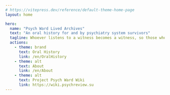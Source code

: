 ```yaml
---
# https://vitepress.dev/reference/default-theme-home-page
layout: home

hero:
  name: "Psych Ward Lived Archives"
  text: "An oral history for and by psychiatry system survivors"
  tagline: Whoever listens to a witness becomes a witness, so those who hear us, those who read us must continue to bear witness for us.
  actions:
    - theme: brand
      text: Oral History
      link: /en/OralHistory
    - theme: alt
      text: About
      link: /en/About
    - theme: alt
      text: Project Psych Ward Wiki
      link: https://wiki.psychreview.su
---
```


